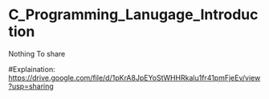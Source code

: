 # C_Programming_Lanugage_Introduction
Nothing To share

#Explaination:
https://drive.google.com/file/d/1pKrA8JpEYoStWHHRkalu1fr41pmFjeEv/view?usp=sharing